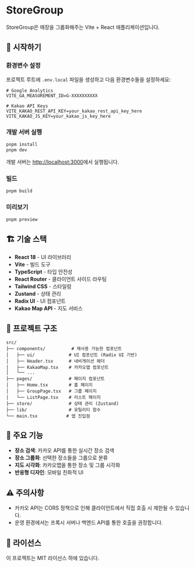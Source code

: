 # StoreGroup

StoreGroup은 매장을 그룹화해주는 Vite + React 애플리케이션입니다.

## 🚀 시작하기

### 환경변수 설정

프로젝트 루트에 `.env.local` 파일을 생성하고 다음 환경변수들을 설정하세요:

```
# Google Analytics
VITE_GA_MEASUREMENT_ID=G-XXXXXXXXXX

# Kakao API Keys  
VITE_KAKAO_REST_API_KEY=your_kakao_rest_api_key_here
VITE_KAKAO_JS_KEY=your_kakao_js_key_here
```

### 개발 서버 실행

```bash
pnpm install
pnpm dev
```

개발 서버는 [http://localhost:3000](http://localhost:3000)에서 실행됩니다.

### 빌드

```bash
pnpm build
```

### 미리보기

```bash
pnpm preview
```

## 🏗️ 기술 스택

- **React 18** - UI 라이브러리
- **Vite** - 빌드 도구
- **TypeScript** - 타입 안전성
- **React Router** - 클라이언트 사이드 라우팅
- **Tailwind CSS** - 스타일링
- **Zustand** - 상태 관리
- **Radix UI** - UI 컴포넌트
- **Kakao Map API** - 지도 서비스

## 📁 프로젝트 구조

```
src/
├── components/          # 재사용 가능한 컴포넌트
│   ├── ui/             # UI 컴포넌트 (Radix UI 기반)
│   ├── Header.tsx      # 네비게이션 헤더
│   ├── KakaoMap.tsx    # 카카오맵 컴포넌트
│   └── ...
├── pages/              # 페이지 컴포넌트
│   ├── Home.tsx        # 홈 페이지
│   ├── GroupPage.tsx   # 그룹 페이지
│   └── ListPage.tsx    # 리스트 페이지
├── store/              # 상태 관리 (Zustand)
├── lib/                # 유틸리티 함수
└── main.tsx           # 앱 진입점
```

## 🔧 주요 기능

- **장소 검색**: 카카오 API를 통한 실시간 장소 검색
- **장소 그룹화**: 선택한 장소들을 그룹으로 분류
- **지도 시각화**: 카카오맵을 통한 장소 및 그룹 시각화
- **반응형 디자인**: 모바일 친화적 UI

## ⚠️ 주의사항

- 카카오 API는 CORS 정책으로 인해 클라이언트에서 직접 호출 시 제한될 수 있습니다.
- 운영 환경에서는 프록시 서버나 백엔드 API를 통한 호출을 권장합니다.

## 📝 라이선스

이 프로젝트는 MIT 라이선스 하에 있습니다.
